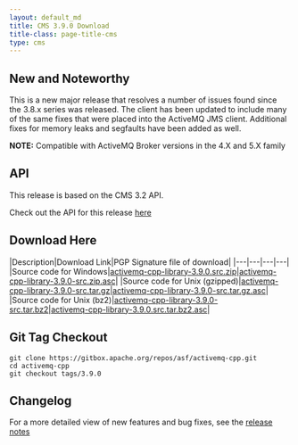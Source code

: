 ```yaml
---
layout: default_md
title: CMS 3.9.0 Download
title-class: page-title-cms
type: cms
---
```


New and Noteworthy
------------------

This is a new major release that resolves a number of issues found since the 3.8.x series was released.  The client has been updated to include many of the same fixes that were placed into the ActiveMQ JMS client.  Additional fixes for memory leaks and segfaults have been added as well. 

**NOTE:** Compatible with ActiveMQ Broker versions in the 4.X and 5.X family

API
---

This release is based on the CMS 3.2 API.

Check out the API for this release [here](http://activemq.apache.org/cms/api_docs/activemqcpp-3.9.0/html)

Download Here
-------------

|Description|Download Link|PGP Signature file of download|
|---|---|---|---|
|Source code for Windows|[activemq-cpp-library-3.9.0.src.zip](http://archive.apache.org/dist/activemq/activemq-cpp/3.9.0/activemq-cpp-library-3.9.0-src.zip)|[activemq-cpp-library-3.9.0-src.zip.asc](http://archive.apache.org/dist/activemq/activemq-cpp/3.9.0/activemq-cpp-library-3.9.0-src.zip.asc)|
|Source code for Unix (gzipped)|[activemq-cpp-library-3.9.0-src.tar.gz](http://archive.apache.org/dist/activemq/activemq-cpp/3.9.0/activemq-cpp-library-3.9.0-src.tar.gz)|[activemq-cpp-library-3.9.0-src.tar.gz.asc](http://archive.apache.org/dist/activemq/activemq-cpp/3.9.0/activemq-cpp-library-3.9.0-src.tar.gz.asc)|
|Source code for Unix (bz2)|[activemq-cpp-library-3.9.0-src.tar.bz2](http://archive.apache.org/dist/activemq/activemq-cpp/3.9.0/activemq-cpp-library-3.9.0-src.tar.bz2)|[activemq-cpp-library-3.9.0.src.tar.bz2.asc](http://archive.apache.org/dist/activemq/activemq-cpp/3.9.0/activemq-cpp-library-3.9.0-src.tar.bz2.asc)|

Git Tag Checkout
----------------
```
git clone https://gitbox.apache.org/repos/asf/activemq-cpp.git  
cd activemq-cpp  
git checkout tags/3.9.0
```

Changelog
---------

For a more detailed view of new features and bug fixes, see the [release notes](https://issues.apache.org/jira/secure/ReleaseNote.jspa?projectId=12311207&styleName=Html&version=12324974)
